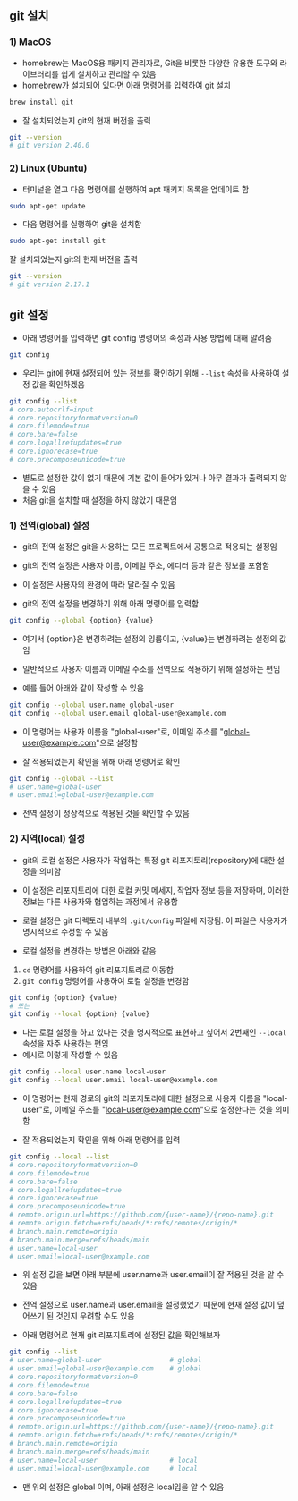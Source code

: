 ## git 설치
### 1) MacOS
- homebrew는 MacOS용 패키지 관리자로, Git을 비롯한 다양한 유용한 도구와 라이브러리를 쉽게 설치하고 관리할 수 있음
- homebrew가 설치되어 있다면 아래 명령어를 입력하여 git 설치
```bash
brew install git
```

- 잘 설치되었는지 git의 현재 버전을 출력
```bash
git --version
# git version 2.40.0
```

### 2) Linux (Ubuntu)
- 터미널을 열고 다음 명령어를 실행하여 apt 패키지 목록을 업데이트 함
```bash
sudo apt-get update
```

- 다음 명령어를 실행하여 git을 설치함
```bash
sudo apt-get install git
```

잘 설치되었는지 git의 현재 버전을 출력
```bash
git --version
# git version 2.17.1
```


## git 설정
- 아래 명령어를 입력하면 git config 명령어의 속성과 사용 방법에 대해 알려줌
```bash
git config
```

- 우리는 git에 현재 설정되어 있는 정보를 확인하기 위해 `--list` 속성을 사용하여 설정 값을 확인하겠음
```bash
git config --list
# core.autocrlf=input
# core.repositoryformatversion=0
# core.filemode=true
# core.bare=false
# core.logallrefupdates=true
# core.ignorecase=true
# core.precomposeunicode=true
```

- 별도로 설정한 값이 없기 때문에 기본 값이 들어가 있거나 아무 결과가 출력되지 않을 수 있음
- 처음 git을 설치할 때 설정을 하지 않았기 때문임

### 1) 전역(global) 설정
- git의 전역 설정은 git을 사용하는 모든 프로젝트에서 공통으로 적용되는 설정임
- git의 전역 설정은 사용자 이름, 이메일 주소, 에디터 등과 같은 정보를 포함함
- 이 설정은 사용자의 환경에 따라 달라질 수 있음

- git의 전역 설정을 변경하기 위해 아래 명령어를 입력함
```bash
git config --global {option} {value}
```
- 여기서 {option}은 변경하려는 설정의 잉름이고, {value}는 변경하려는 설정의 값임
- 일반적으로 사용자 이름과 이메일 주소를 전역으로 적용하기 위해 설정하는 편임

- 예를 들어 아래와 같이 작성할 수 있음
```bash
git config --global user.name global-user
git config --global user.email global-user@example.com
```
- 이 명령어는 사용자 이름을 "global-user"로, 이메일 주소를 "global-user@example.com"으로 설정함

- 잘 적용되었는지 확인을 위해 아래 명령어로 확인
```bash
git config --global --list
# user.name=global-user
# user.email=global-user@example.com
```
- 전역 설정이 정상적으로 적용된 것을 확인할 수 있음

### 2) 지역(local) 설정
- git의 로컬 설정은 사용자가 작업하는 특정 git 리포지토리(repository)에 대한 설정을 의미함
- 이 설정은 리포지토리에 대한 로컬 커밋 메세지, 작업자 정보 등을 저장하며, 이러한 정보는 다른 사용자와 협업하는 과정에서 유용함

- 로컬 설정은 git 디렉토리 내부의 `.git/config` 파일에 저장됨. 이 파일은 사용자가 명시적으로 수정할 수 있음
- 로컬 설정을 변경하는 방법은 아래와 같음
1. `cd` 명령어를 사용하여 git 리포지토리로 이동함
2. `git config` 명령어를 사용하여 로컬 설정을 변경함
```bash
git config {option} {value}
# 또는
git config --local {option} {value}
```

- 나는 로컬 설정을 하고 있다는 것을 명시적으로 표현하고 싶어서 2번째인 `--local` 속성을 자주 사용하는 편임
- 예시로 이렇게 작성할 수 있음
```bash
git config --local user.name local-user
git config --local user.email local-user@example.com
```
- 이 명령어는 현재 경로의 git의 리포지토리에 대한 설정으로 사용자 이름을 "local-user"로, 이메일 주소를 "local-user@example.com"으로 설정한다는 것을 의미함

- 잘 적용되었는지 확인을 위해 아래 명령어를 입력
```bash
git config --local --list
# core.repositoryformatversion=0
# core.filemode=true
# core.bare=false
# core.logallrefupdates=true
# core.ignorecase=true
# core.precomposeunicode=true
# remote.origin.url=https://github.com/{user-name}/{repo-name}.git
# remote.origin.fetch=+refs/heads/*:refs/remotes/origin/*
# branch.main.remote=origin
# branch.main.merge=refs/heads/main
# user.name=local-user
# user.email=local-user@example.com
```

- 위 설정 값을 보면 아래 부분에 user.name과 user.email이 잘 적용된 것을 알 수 있음

- 전역 설정으로 user.name과 user.email을 설정했었기 때문에 현재 설정 값이 덮어쓰기 된 것인지 우려할 수도 있음
- 아래 명령어로 현재 git 리포지토리에 설정된 값을 확인해보자
```bash
git config --list
# user.name=global-user                 # global
# user.email=global-user@example.com    # global
# core.repositoryformatversion=0
# core.filemode=true
# core.bare=false
# core.logallrefupdates=true
# core.ignorecase=true
# core.precomposeunicode=true
# remote.origin.url=https://github.com/{user-name}/{repo-name}.git
# remote.origin.fetch=+refs/heads/*:refs/remotes/origin/*
# branch.main.remote=origin
# branch.main.merge=refs/heads/main
# user.name=local-user                  # local
# user.email=local-user@example.com     # local
```

- 맨 위의 설정은 global 이며, 아래 설정은 local임을 알 수 있음